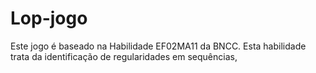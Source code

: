 # Lop-jogo
Este jogo é baseado na Habilidade EF02MA11 da BNCC. Esta habilidade trata da identificação de regularidades em sequências,
